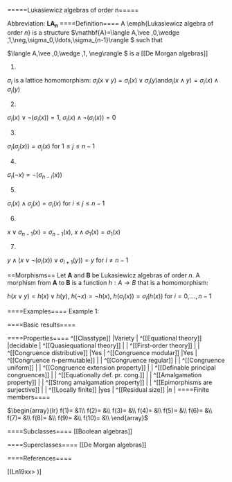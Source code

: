 =====Lukasiewicz algebras of order n=====

Abbreviation: **LA$_n$**
====Definition====
A \emph{Lukasiewicz algebra of order $n$} is a structure $\mathbf{A}=\langle A,\vee
,0,\wedge ,1,\neg,\sigma_0,\ldots,\sigma_{n-1}\rangle $ such that


$\langle A,\vee ,0,\wedge ,1, \neg\rangle $ is a [[De Morgan algebras]]


1. 
$\sigma_i$ is a lattice homomorphism:  $\sigma_i(x\vee y)=\sigma_i(x)\vee\sigma_i(y)
\mbox{and} \sigma_i(x\wedge y)=\sigma_i(x)\wedge\sigma_i(y)$

2. 
$\sigma_i(x) \vee \neg(\sigma_i(x)) = 1$, $\sigma_i(x) \wedge \neg(\sigma_i(x)) = 0$

3. 
$\sigma_i(\sigma_j(x)) = \sigma_j(x)$ for $1 \le j \le n-1$

4. 
$\sigma_i(\neg x) = \neg(\sigma_{n-i}(x))$

5. 
$\sigma_i(x) \wedge \sigma_j(x) = \sigma_i(x)$ for $i \le j \le n - 1$

6. 
$x \vee \sigma_{n-1}(x) = \sigma_{n-1}(x)$, $x \wedge \sigma_1(x) = \sigma_1(x)$

7. 
$y \wedge (x \vee \neg(\sigma_i(x)) \vee \sigma_{i+1}(y)) = y$ for $i \ne n - 1$

==Morphisms==
Let $\mathbf{A}$ and $\mathbf{B}$ be Lukasiewicz algebras of order $n$. A morphism from $\mathbf{A}$ to $\mathbf{B}$ is a function $h:A\rightarrow B$ that is a
homomorphism: 

$h(x\vee y)=h(x)\vee h(y)$, $h(\neg x)=\neg h(x)$, $h(\sigma_i(x))=\sigma_i(h(x))$ for $i=0,\ldots,n-1$

====Examples====
Example 1: 

====Basic results====

====Properties====
^[[Classtype]]  |Variety |
^[[Equational theory]]  |decidable |
^[[Quasiequational theory]]  | |
^[[First-order theory]]  | |
^[[Congruence distributive]]  |Yes |
^[[Congruence modular]]  |Yes |
^[[Congruence n-permutable]]  | |
^[[Congruence regular]]  | |
^[[Congruence uniform]]  | |
^[[Congruence extension property]]  | |
^[[Definable principal congruences]]  | |
^[[Equationally def. pr. cong.]]  | |
^[[Amalgamation property]]  | |
^[[Strong amalgamation property]]  | |
^[[Epimorphisms are surjective]]  | |
^[[Locally finite]]  |yes |
^[[Residual size]]  |$n$ |
====Finite members====

$\begin{array}{lr}
f(1)= &1\\
f(2)= &\\
f(3)= &\\
f(4)= &\\
f(5)= &\\
f(6)= &\\
f(7)= &\\
f(8)= &\\
f(9)= &\\
f(10)= &\\
\end{array}$

====Subclasses====
[[Boolean algebras]] 

====Superclasses====
[[De Morgan algebras]] 


====References====

[(Ln19xx>
)]